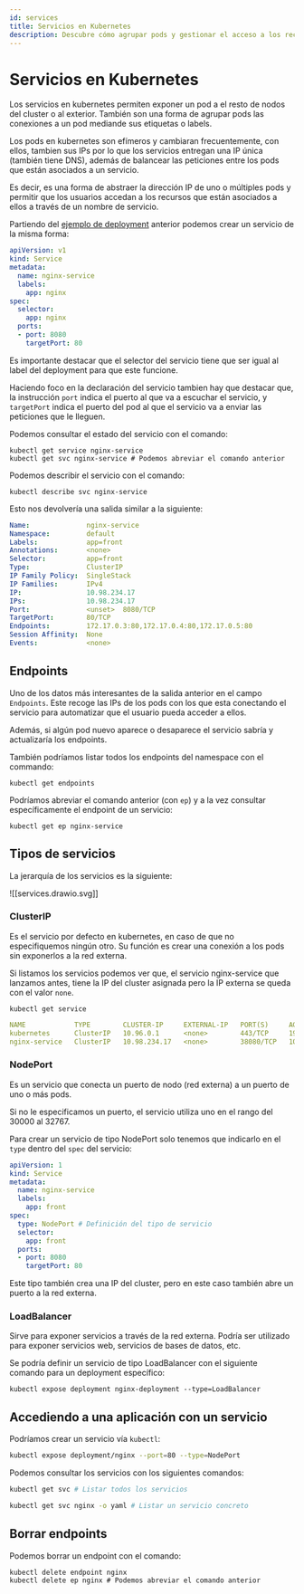 ```yaml
---
id: services
title: Servicios en Kubernetes
description: Descubre cómo agrupar pods y gestionar el acceso a los recursos mediante servicios en Kubernetes.
---
```



# Servicios en Kubernetes
Los servicios en kubernetes permiten exponer un pod a el resto de nodos del cluster o al exterior. También son una forma de agrupar pods las conexiones a un pod mediande sus etiquetas o labels. 

Los pods en kubernetes son efímeros y cambiaran frecuentemente, con ellos, tambien sus IPs por lo que los servicios entregan una IP
única (también tiene DNS), además de balancear las peticiones entre los pods que están asociados a un servicio.

Es decir, es una forma de abstraer la dirección IP de uno o múltiples pods y permitir que los usuarios accedan a los recursos que están asociados a ellos a través de un nombre de servicio.


Partiendo del [ejemplo de deployment](107.Deployments.md) anterior podemos crear un servicio de la misma forma:

```yaml
apiVersion: v1
kind: Service
metadata:
  name: nginx-service
  labels:
    app: nginx
spec:
  selector:
    app: nginx
  ports:
  - port: 8080
    targetPort: 80
```

Es importante destacar que el selector del servicio tiene que ser igual al label del deployment para que este funcione.

Haciendo foco en la declaración del servicio tambien hay que destacar que, la instrucción `port` indica el puerto al que va a escuchar el servicio, y `targetPort` indica el puerto del pod al que el servicio va a enviar las peticiones que le lleguen.


Podemos consultar el estado del servicio con el comando:
```shell
kubectl get service nginx-service
kubectl get svc nginx-service # Podemos abreviar el comando anterior
```

Podemos describir el servicio con el comando:
```shell
kubectl describe svc nginx-service
```

Esto nos devolvería una salida similar a la siguiente:
```yaml
Name:              nginx-service
Namespace:         default
Labels:            app=front
Annotations:       <none>
Selector:          app=front
Type:              ClusterIP
IP Family Policy:  SingleStack
IP Families:       IPv4
IP:                10.98.234.17
IPs:               10.98.234.17
Port:              <unset>  8080/TCP
TargetPort:        80/TCP
Endpoints:         172.17.0.3:80,172.17.0.4:80,172.17.0.5:80
Session Affinity:  None
Events:            <none>
```

## Endpoints
Uno de los datos más interesantes de la salida anterior en el campo `Endpoints`. Este recoge las IPs de los pods con los que esta conectando el servicio para automatizar que el usuario pueda acceder a ellos.

Además, si algún pod nuevo aparece o desaparece el servicio sabría y actualizaría los endpoints.

También podríamos listar todos los endpoints del namespace con el commando:
```shell
kubectl get endpoints
```

Podríamos abreviar el comando anterior (con `ep`) y a la vez consultar específicamente el endpoint de un servicio:
```shell
kubectl get ep nginx-service
```


## Tipos de servicios

La jerarquía de los servicios es la siguiente:

![[services.drawio.svg]]


###	ClusterIP
Es el servicio por defecto en kubernetes, en caso de que no especifiquemos ningún otro. Su función es crear una conexión a los pods sin exponerlos a la red externa.

Si listamos los servicios podemos ver que, el servicio nginx-service que lanzamos antes, tiene la IP del cluster asignada pero la IP externa se queda con el valor `none`.
```shell
kubectl get service                                                       
```
```yaml
NAME            TYPE        CLUSTER-IP     EXTERNAL-IP   PORT(S)     AGE
kubernetes      ClusterIP   10.96.0.1      <none>        443/TCP     19d
nginx-service   ClusterIP   10.98.234.17   <none>        38080/TCP   10h
```

### NodePort
Es un servicio que conecta un puerto de nodo (red externa) a un puerto de uno o más pods.

Si no le especificamos un puerto, el servicio utiliza uno en el rango del 30000 al 32767.

Para crear un servicio de tipo NodePort solo tenemos que indicarlo en el `type` dentro del `spec` del servicio:
```yaml
apiVersion: 1                                                                      
kind: Service
metadata:
  name: nginx-service
  labels:
    app: front
spec:
  type: NodePort # Definición del tipo de servicio
  selector:
    app: front
  ports:
  - port: 8080
    targetPort: 80
```

Este tipo también crea una IP del cluster, pero en este caso también abre un puerto a la red externa.

### LoadBalancer
Sirve para exponer servicios a través de la red externa. Podría ser utilizado para exponer servicios web, servicios de bases de datos, etc.

Se podría definir un servicio de tipo LoadBalancer con el siguiente comando para un deployment específico:
```shell
kubectl expose deployment nginx-deployment --type=LoadBalancer
```

## Accediendo a una aplicación con un servicio
Podríamos crear un servicio vía `kubectl`:
``` bash
kubectl expose deployment/nginx --port=80 --type=NodePort
```

Podemos consultar los servicios con los siguientes comandos:
```bash
kubectl get svc # Listar todos los servicios

kubectl get svc nginx -o yaml # Listar un servicio concreto
```


## Borrar endpoints
Podemos borrar un endpoint con el comando:
```shell
kubectl delete endpoint nginx
kubectl delete ep nginx # Podemos abreviar el comando anterior
```
